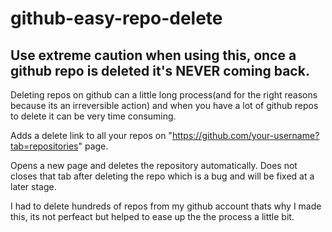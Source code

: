 # github-easy-repo-delete
## Use extreme caution when using this, once a github repo is deleted it's NEVER coming back.
Deleting repos on github can a little long process(and for the right reasons because its an irreversible action) and when you have a lot of github repos to delete it can be very time consuming.

Adds a delete link to all your repos on "https://github.com/your-username?tab=repositories" page.

Opens a new page and deletes the repository automatically. Does not closes that tab after deleting the repo which is a bug and will be fixed at a later stage.

I had to delete hundreds of repos from my github account thats why I made this, its not perfeact but helped to ease up the the process a little bit.
